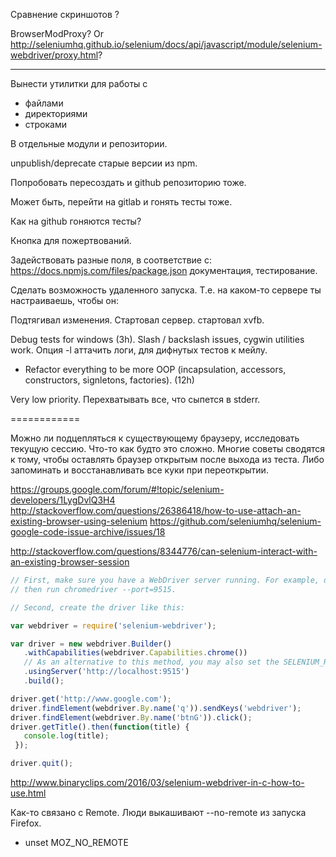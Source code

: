 Сравнение скриншотов ?

BrowserModProxy?
Or http://seleniumhq.github.io/selenium/docs/api/javascript/module/selenium-webdriver/proxy.html?

-------

Вынести утилитки для работы с

* файлами
* директориями
* строками

В отдельные модули и репозитории.

unpublish/deprecate старые версии из npm.

Попробовать пересоздать и github репозиторию тоже.

Может быть, перейти на gitlab и гонять тесты тоже.

Как на github гоняются тесты?

Кнопка для пожертвований.

Задействовать разные поля, в соответствие с:
https://docs.npmjs.com/files/package.json
документация, тестирование.

Сделать возможность удаленного запуска.
Т.е. на каком-то сервере ты настраиваешь, чтобы он:

Подтягивал изменения.
Стартовал сервер.
стартовал xvfb.

Debug tests for windows (3h). Slash / backslash issues, cygwin utilities work.
Опция -l аттачить логи, для дифнутых тестов к мейлу.

* Refactor everything to be more OOP (incapsulation, accessors, constructors, signletons, factories). (12h)

Very low priority. Перехватывать все, что сыпется в stderr.

============

Можно ли подцепляться к существующему браузеру, исследовать текущую сессию.
Что-то как будто это сложно.
Многие советы сводятся к тому, чтобы оставлять браузер открытым после выхода из теста.
Либо запоминать и восстанавливать все куки при переоткрытии.

https://groups.google.com/forum/#!topic/selenium-developers/1LygDvlQ3H4
http://stackoverflow.com/questions/26386418/how-to-use-attach-an-existing-browser-using-selenium
https://github.com/seleniumhq/selenium-google-code-issue-archive/issues/18

http://stackoverflow.com/questions/8344776/can-selenium-interact-with-an-existing-browser-session

```js
// First, make sure you have a WebDriver server running. For example, download ChromeDriver,
// then run chromedriver --port=9515.

// Second, create the driver like this:

var webdriver = require('selenium-webdriver');

var driver = new webdriver.Builder()
   .withCapabilities(webdriver.Capabilities.chrome())
   // As an alternative to this method, you may also set the SELENIUM_REMOTE_URL environment variable.
   .usingServer('http://localhost:9515')
   .build();

driver.get('http://www.google.com');
driver.findElement(webdriver.By.name('q')).sendKeys('webdriver');
driver.findElement(webdriver.By.name('btnG')).click();
driver.getTitle().then(function(title) {
   console.log(title);
 });

driver.quit();
```

http://www.binaryclips.com/2016/03/selenium-webdriver-in-c-how-to-use.html

Как-то связано с Remote.
Люди выкашивают --no-remote из запуска Firefox.
+ unset MOZ_NO_REMOTE
